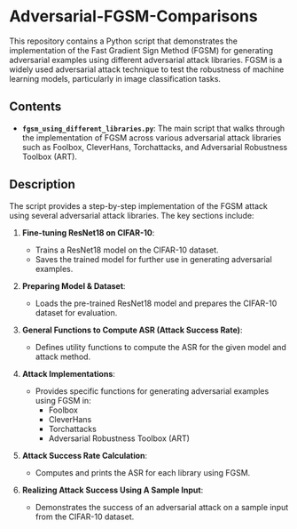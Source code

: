 # Adversarial-FGSM-Comparisons
This repository contains a Python script that demonstrates the implementation of the Fast Gradient Sign Method (FGSM) for generating adversarial examples using different adversarial attack libraries. FGSM is a widely used adversarial attack technique to test the robustness of machine learning models, particularly in image classification tasks.

## Contents

- **`fgsm_using_different_libraries.py`**: The main script that walks through the implementation of FGSM across various adversarial attack libraries such as Foolbox, CleverHans, Torchattacks, and Adversarial Robustness Toolbox (ART).


## Description

The script provides a step-by-step implementation of the FGSM attack using several adversarial attack libraries. The key sections include:

1. **Fine-tuning ResNet18 on CIFAR-10**:
   - Trains a ResNet18 model on the CIFAR-10 dataset.
   - Saves the trained model for further use in generating adversarial examples.

2. **Preparing Model & Dataset**:
   - Loads the pre-trained ResNet18 model and prepares the CIFAR-10 dataset for evaluation.

3. **General Functions to Compute ASR (Attack Success Rate)**:
   - Defines utility functions to compute the ASR for the given model and attack method.

4. **Attack Implementations**:
   - Provides specific functions for generating adversarial examples using FGSM in:
     - Foolbox
     - CleverHans
     - Torchattacks
     - Adversarial Robustness Toolbox (ART)

5. **Attack Success Rate Calculation**:
   - Computes and prints the ASR for each library using FGSM.

6. **Realizing Attack Success Using A Sample Input**:
   - Demonstrates the success of an adversarial attack on a sample input from the CIFAR-10 dataset.

